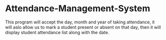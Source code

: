 # Attendance-Management-System 
This program will accept the day, month and year of taking attendance, it will aslo allow us to mark a student present or absent on that day, 
then it will display student attendance list along with the date.
